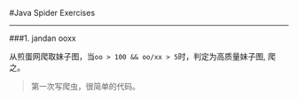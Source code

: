 #Java Spider Exercises

*****
###1. jandan ooxx

从煎蛋网爬取妹子图，当`oo > 100 && oo/xx > 5`时，判定为高质量妹子图, 爬之。

>第一次写爬虫，很简单的代码。
